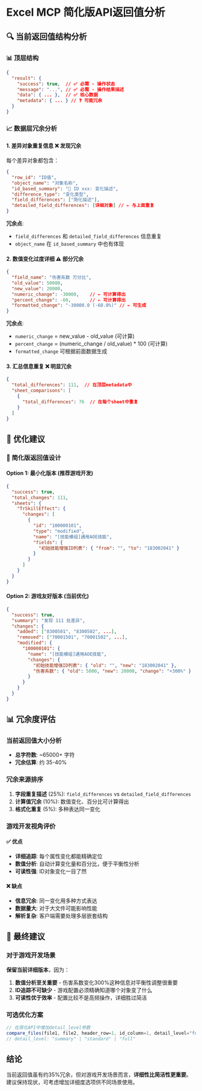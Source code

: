 # Excel MCP 简化版API返回值分析

## 🔍 当前返回值结构分析

### 📊 顶层结构
```json
{
  "result": {
    "success": true,  // ✅ 必需 - 操作状态
    "message": "...", // ✅ 必需 - 操作结果描述
    "data": { ... },  // ✅ 核心数据
    "metadata": { ... } // ❓ 可能冗余
  }
}
```

### 📈 数据层冗余分析

#### 1. **差异对象重复信息** ❌ 发现冗余
每个差异对象都包含：
```json
{
  "row_id": "ID值",
  "object_name": "对象名称",
  "id_based_summary": "🔧 ID xxx: 变化描述",
  "difference_type": "变化类型",
  "field_differences": ["简化描述"],
  "detailed_field_differences": [详细对象] // ← 与上面重复
}
```

**冗余点**:
- `field_differences` 和 `detailed_field_differences` 信息重复
- `object_name` 在 `id_based_summary` 中也有体现

#### 2. **数值变化过度详细** ⚠️ 部分冗余
```json
{
  "field_name": "伤害系数 万分比",
  "old_value": 50000,
  "new_value": 20000,
  "numeric_change": -30000,    // ← 可计算得出
  "percent_change": -60,       // ← 可计算得出
  "formatted_change": "-30000.0 (-60.0%)" // ← 可生成
}
```

**冗余点**:
- `numeric_change` = new_value - old_value (可计算)
- `percent_change` = (numeric_change / old_value) * 100 (可计算)
- `formatted_change` 可根据前面数据生成

#### 3. **汇总信息重复** ❌ 明显冗余
```json
{
  "total_differences": 111,  // 在顶层metadata中
  "sheet_comparisons": [
    {
      "total_differences": 76  // 在每个sheet中重复
    }
  ]
}
```

## 📝 优化建议

### 🎯 简化版返回值设计

#### **Option 1: 最小化版本** (推荐游戏开发)
```json
{
  "success": true,
  "total_changes": 111,
  "sheets": {
    "TrSkillEffect": {
      "changes": [
        {
          "id": "100000101",
          "type": "modified",
          "name": "[技能模组]通用AOE技能",
          "fields": {
            "初始技能增强ID列表": { "from": "", "to": "183002041" }
          }
        }
      ]
    }
  }
}
```

#### **Option 2: 游戏友好版本** (当前优化)
```json
{
  "success": true,
  "summary": "发现 111 处差异",
  "changes": {
    "added": ["8300501", "8300502", ...],
    "removed": ["70001501", "70001502", ...],
    "modified": {
      "100000101": {
        "name": "[技能模组]通用AOE技能",
        "changes": {
          "初始技能增强ID列表": { "old": "", "new": "183002041" },
          "伤害系数": { "old": 5000, "new": 20000, "change": "+300%" }
        }
      }
    }
  }
}
```

## 📊 冗余度评估

### 当前返回值大小分析
- **总字符数**: ~65000+ 字符
- **冗余估算**: 约 35-40%

### 冗余来源排序
1. **字段重复描述** (25%): `field_differences` vs `detailed_field_differences`
2. **计算值冗余** (10%): 数值变化、百分比可计算得出
3. **格式化重复** (5%): 多种表达同一变化

### 游戏开发视角评价

#### ✅ 优点
- **详细追踪**: 每个属性变化都能精确定位
- **数值分析**: 自动计算变化量和百分比，便于平衡性分析
- **可读性强**: ID对象变化一目了然

#### ❌ 缺点
- **信息冗余**: 同一变化用多种方式表达
- **数据量大**: 对于大文件可能影响性能
- **解析复杂**: 客户端需要处理多层嵌套结构

## 🚀 最终建议

### 对于游戏开发场景
**保留当前详细版本**，因为：
1. **数值分析至关重要** - 伤害系数变化300%这种信息对平衡性调整很重要
2. **ID追踪不可缺少** - 游戏配置必须精确知道哪个对象变了什么
3. **可读性优于效率** - 配置比较不是高频操作，详细胜过简洁

### 可选优化方案
```typescript
// 在简化API中增加detail_level参数
compare_files(file1, file2, header_row=1, id_column=1, detail_level="full")
// detail_level: "summary" | "standard" | "full"
```

## 结论
当前返回值虽有约35%冗余，但对游戏开发场景而言，**详细性比简洁性更重要**。建议保持现状，可考虑增加详细度选项供不同场景使用。

